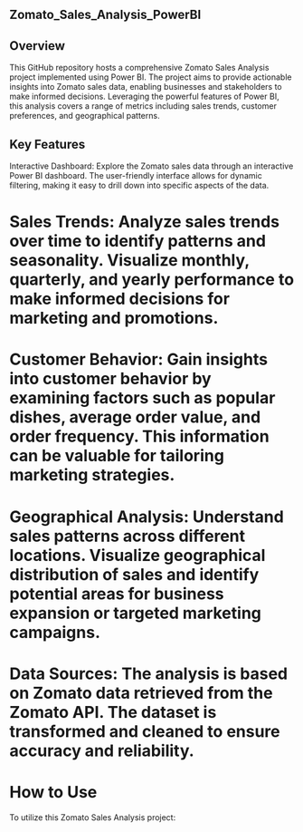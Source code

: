 ## Zomato_Sales_Analysis_PowerBI

## Overview
This GitHub repository hosts a comprehensive Zomato Sales Analysis project implemented using Power BI. The project aims to provide actionable insights into Zomato sales data, enabling businesses and stakeholders to make informed decisions. Leveraging the powerful features of Power BI, this analysis covers a range of metrics including sales trends, customer preferences, and geographical patterns.

## Key Features
Interactive Dashboard: Explore the Zomato sales data through an interactive Power BI dashboard. The user-friendly interface allows for dynamic filtering, making it easy to drill down into specific aspects of the data.

# Sales Trends: Analyze sales trends over time to identify patterns and seasonality. Visualize monthly, quarterly, and yearly performance to make informed decisions for marketing and promotions.

# Customer Behavior: Gain insights into customer behavior by examining factors such as popular dishes, average order value, and order frequency. This information can be valuable for tailoring marketing strategies.

# Geographical Analysis: Understand sales patterns across different locations. Visualize geographical distribution of sales and identify potential areas for business expansion or targeted marketing campaigns.

# Data Sources: The analysis is based on Zomato data retrieved from the Zomato API. The dataset is transformed and cleaned to ensure accuracy and reliability.

# How to Use
To utilize this Zomato Sales Analysis project:
